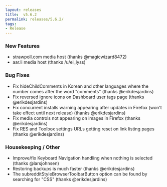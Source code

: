 ```yaml
---
layout: releases
title:  v5.6.2
permalink: releases/5.6.2/
tags:
- Release
---
```


### New Features

- strawpoll.com media host (thanks @magicwizard8472)
- aar.li media host (thanks /u/el_lyss)

### Bug Fixes

- Fix hideChildComments in Korean and other languages where the number comes after the word "comments" (thanks @erikdesjardins)
- Fix reversed ignore icons on Dashboard user tags page (thanks @erikdesjardins)
- Fix concurrent installs warning appearing after updates in Firefox (won't take effect until next release) (thanks @erikdesjardins)
- Fix media controls not appearing on images in Firefox (thanks @erikdesjardins)
- Fix RES and Toolbox settings URLs getting reset on link listing pages (thanks @erikdesjardins)

### Housekeeping / Other

- Improve/fix Keyboard Navigation handling when nothing is selected (thanks @larsjohnsen)
- Restoring backups is much faster (thanks @erikdesjardins)
- The subredditStyleBrowserToolbarButton option can be found by searching for "CSS" (thanks @erikdesjardins)
